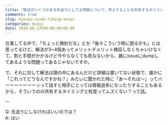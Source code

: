 ```yaml
---
title: "解法がいくつかある先送りにしてる問題について、考えてることを共有するタイミングと粒度が難しい話"
comments: true
slug: kyouyu-ryudo-timing-muzui
categories: muzui
date: 2020-08-13T00:00:00+09:00
---
```


仕事してる中で、「ちょっと微妙だな」とか「後々こういう時に困るかも」とは思ってるけど、解法が3~4個あってメリットデメリット検証しなくちゃいけなくて、割と手間がかかるけど今やらなくても死なないから、雑にissueにdumpしてあるような問題ってあるじゃないですか。

で、それに対して解法は頭の中にあるんだけど詳細は書いてない状態で、誰かに「これってどうなんですかね？」みたいに聞かれた時に「あ〜それは〜」ってバーーーーーーーッって話すと相手にとっては情報過多になったりすることもあるから、そういうのの共有するタイミングと粒度ってムズくない？って話。

--

Q: 先送りにしなければいいのでは？  
A: はい
